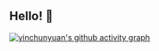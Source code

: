 ## Hello! 👋 
[![yinchunyuan's github activity graph](https://github-readme-activity-graph.vercel.app/graph?username=yinchunyuan&theme=tokyo-night&title=yinchunyuan%27s%20Contribution%20Graph)](https://github.com/ashutosh00710/github-readme-activity-graph)
<!--
**yinchunyuan/yinchunyuan** is a ✨ _special_ ✨ repository because its `README.md` (this file) appears on your GitHub profile.

Here are some ideas to get you started:

- 🔭 I’m currently working on ...
- 🌱 I’m currently learning ...
- 👯 I’m looking to collaborate on ...
- 🤔 I’m looking for help with ...
- 💬 Ask me about ...
- 📫 How to reach me: ...
- 😄 Pronouns: ...
- ⚡ Fun fact: ...
-->
